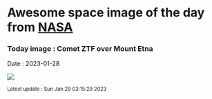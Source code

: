 
# Awesome space image of the day from [NASA](https://api.nasa.gov/)

### Today image : Comet ZTF over Mount Etna
Date : 2023-01-28

![](https://apod.nasa.gov/apod/image/2301/C2022E3ZTFMountEtna1024.jpg)

<small>Latest update : Sun Jan 29 03:15:29 2023</small>
        